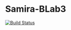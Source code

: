 # Samira-BLab3
[![Build Status](https://travis-ci.com/samira610/Samira-BLab3.svg?branch=master)](https://travis-ci.com/samira610/Samira-BLab3)